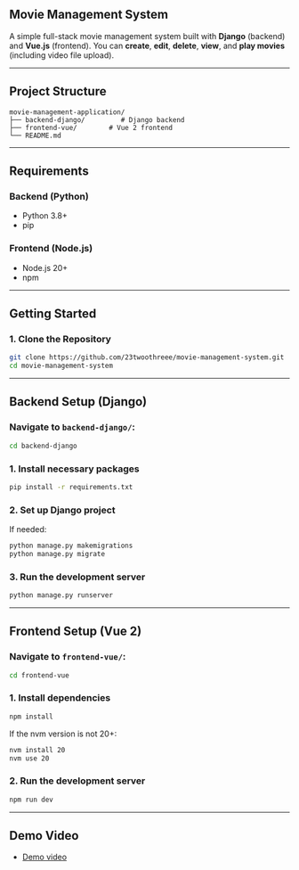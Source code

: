 ## Movie Management System

A simple full-stack movie management system built with **Django** (backend) and **Vue.js** (frontend). You can **create**, **edit**, **delete**, **view**, and **play movies** (including video file upload).

---

## Project Structure

```
movie-management-application/
├── backend-django/         # Django backend
├── frontend-vue/        # Vue 2 frontend
└── README.md
```

---

## Requirements

### Backend (Python)

* Python 3.8+
* pip

### Frontend (Node.js)

* Node.js 20+
* npm

---

## Getting Started

### 1. Clone the Repository

```bash
git clone https://github.com/23twoothreee/movie-management-system.git
cd movie-management-system
```

---

## Backend Setup (Django)

### Navigate to `backend-django/`:

```bash
cd backend-django
```

### 1. Install necessary packages
```bash
pip install -r requirements.txt
```

### 2. Set up Django project

If needed:

```bash
python manage.py makemigrations
python manage.py migrate
```

### 3. Run the development server

```bash
python manage.py runserver
```

---

## Frontend Setup (Vue 2)

### Navigate to `frontend-vue/`:

```bash
cd frontend-vue
```

### 1. Install dependencies

```bash
npm install
```

If the nvm version is not 20+:

```bash
nvm install 20
nvm use 20
```


### 2. Run the development server

```bash
npm run dev
```

---

## Demo Video

- [Demo video](https://drive.google.com/file/d/1BN786CkY0gN_yvOGa-iuKeq9AzEwRvLm/view?usp=drive_link)

